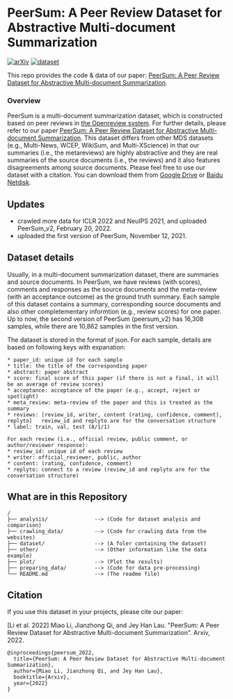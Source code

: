 # PeerSum: A Peer Review Dataset for Abstractive Multi-document Summarization
[![arXiv](https://img.shields.io/badge/arXiv-2203.01769-brightgreen)](https://arxiv.org/abs/2203.01769)
[![dataset](https://img.shields.io/badge/dataset-%20PeerSum-orange)](https://drive.google.com/drive/folders/1M1QhIwjuZOG3QdxNFqY7J5Ik5UsDA0Sk?usp=sharing)


This repo provides the code & data of our paper: [PeerSum: A Peer Review Dataset for Abstractive Multi-document Summarization](https://arxiv.org/abs/2203.01769).

### Overview
PeerSum is a multi-document summarization dataset, which is constructed based on peer reviews in [the Openreview system](https://openreview.net/). For further details, please refer to our paper [PeerSum: A Peer Review Dataset for Abstractive Multi-document Summarization](https://arxiv.org/abs/2203.01769). This dataset differs from other MDS datasets (e.g., Multi-News, WCEP, WikiSum, and Multi-XScience) in that our summaries (i.e., the metareviews) are highly abstractive and they are real summaries of the source documents (i.e., the reviews) and it also features disagreements among source documents. Please feel free to use our dataset with a citation. You can download them from [Google Drive](https://drive.google.com/drive/folders/1M1QhIwjuZOG3QdxNFqY7J5Ik5UsDA0Sk?usp=sharing) or [Baidu Netdisk](https://pan.baidu.com/s/1fleJ4MXcTQ2PYmlbJ8tDBA?pwd=s3wi).

## Updates
* crawled more data for ICLR 2022 and NeuIPS 2021, and uploaded PeerSum_v2, February 20, 2022. 
* uploaded the first version of PeerSum, November 12, 2021.

## Dataset details
Usually, in a multi-document summarization dataset, there are summaries and source documents. In PeerSum, we have reviews (with scores), comments and responses as the source documents and the meta-review (with an acceptance outcome) as the ground truth summary. Each sample of this dataset contains a summary, corresponding source documents and also other completementary informtion (e.g., review scores) for one paper. Up to now, the second version of PeerSum (peersum_v2) has 16,308 samples, while there are 10,862 samples in the first version.

The dataset is stored in the format of json. For each sample, details are based on following keys with expanation:
```
* paper_id: unique id for each sample
* title: the title of the corresponding paper
* abstract: paper abstract
* score: final score of this paper (if there is not a final, it will be an average of review scores)
* acceptance: acceptance of the paper (e.g., accept, reject or spotlight)
* meta_review: meta-review of the paper and this is treated as the summary
* reviews: [review_id, writer, content (rating, confidence, comment), replyto]   review_id and replyto are for the conversation structure
* label: train, val, test (8/1/1)

For each review (i.e., official review, public comment, or author/reviewer response):
* review_id: unique id of each review
* writer: official_reviewer, public, author
* content: (rating, confidence, comment)
* replyto: connect to a review (review_id and replyto are for the conversation structure)
```

## What are in this Repository
```
/
├── analysis/               --> (Code for dataset analysis and comparison)
├── crawling_data/          --> (Code for crawling data from the websites)
├── dataset/                --> (A foler containing the dataset)
├── other/                  --> (Other information like the data example)
├── plot/                   --> (Plot the results)
├── preparing_data/         --> (Code for data pre-processing)   
└── README.md               --> (The readme file)
```

## Citation
If you use this dataset in your projects, please cite our paper:

[Li et al. 2022] Miao Li, Jianzhong Qi, and Jey Han Lau. "PeerSum: A Peer Review Dataset for Abstractive Multi-document Summarization". Arxiv, 2022.

```
@inproceedings{peersum_2022,
  title={PeerSum: A Peer Review Dataset for Abstractive Multi-document Summarization},
  author={Miao Li, Jianzhong Qi, and Jey Han Lau},
  booktitle={Arxiv},
  year={2022}
}
```
